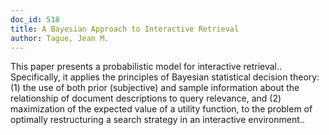 ```yaml
---
doc_id: 518
title: A Bayesian Approach to Interactive Retrieval
author: Tague, Jean M.
---
```


This paper presents a probabilistic model for interactive retrieval.. 
Specifically, it applies the principles of Bayesian statistical decision theory:
(1) the use of both prior (subjective) and sample information about the
relationship of document descriptions to query relevance, and (2) maximization 
of the expected value of a utility function, to the problem of optimally 
restructuring a search strategy in an interactive environment..